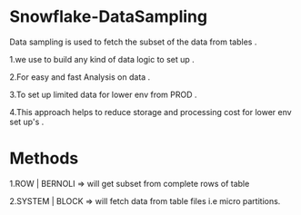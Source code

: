 # Snowflake-DataSampling

Data sampling is used to fetch the subset of the data from tables .

1.we use to build any kind of data logic to set up .

2.For easy and fast Analysis on data .

3.To set up limited data for lower env from PROD .

4.This approach helps to reduce storage and processing cost for lower env set up's .

# Methods 

1.ROW | BERNOLI => will get subset from complete rows of table 

2.SYSTEM | BLOCK => will fetch data from table files i.e micro partitions.



